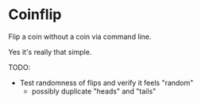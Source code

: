 # Coinflip

Flip a coin without a coin via command line. 

Yes it's really that simple.

TODO:
- Test randomness of flips and verify it feels "random"
  - possibly duplicate "heads" and "tails"